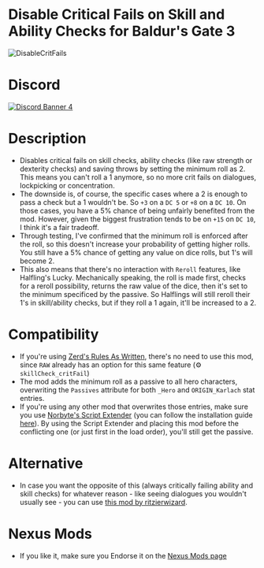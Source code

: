 Disable Critical Fails on Skill and Ability Checks for Baldur's Gate 3
=======

![DisableCritFails](https://github.com/ZerdBG3/DCF/assets/40004649/4c1e7df7-7381-43bf-9711-8caaa0c7df29)

# Discord

[![Discord Banner 4](https://discordapp.com/api/guilds/767878527634243624/widget.png?style=banner2)](https://discord.gg/FFKTbzKktj)

# Description

* Disables critical fails on skill checks, ability checks (like raw strength or dexterity checks) and saving throws by setting the minimum roll as 2. This means you can't roll a 1 anymore, so no more crit fails on dialogues, lockpicking or concentration.
* The downside is, of course, the specific cases where a 2 is enough to pass a check but a 1 wouldn't be. So `+3` on a `DC 5` or `+8` on a `DC 10`. On those cases, you have a 5% chance of being unfairly benefited from the mod. However, given the biggest frustration tends to be on `+15` on `DC 10`, I think it's a fair tradeoff.
* Through testing, I've confirmed that the minimum roll is enforced after the roll, so this doesn't increase your probability of getting higher rolls. You still have a 5% chance of getting any value on dice rolls, but 1's will become 2.
* This also means that there's no interaction with `Reroll` features, like Halfling's Lucky. Mechanically speaking, the roll is made first, checks for a reroll possibility, returns the raw value of the dice, then it's set to the minimum specificed by the passive. So Halflings will still reroll their 1's in skill/ability checks, but if they roll a 1 again, it'll be increased to a 2.

# Compatibility

* If you're using [Zerd's Rules As Written](https://github.com/ZerdBG3/RAW), there's no need to use this mod, since `RAW` already has an option for this same feature (⚙️ `skillCheck_critFail`)
* The mod adds the minimum roll as a passive to all hero characters, overwriting the `Passives` attribute for both `_Hero` and `ORIGIN_Karlach` stat entries.
* If you're using any other mod that overwrites those entries, make sure you use [Norbyte's Script Extender](https://github.com/Norbyte/bg3se/releases) (you can follow the installation guide [here](https://github.com/ZerdBG3/RAW/blob/main/Installing.md#requirements)). By using the Script Extender and placing this mod before the conflicting one (or just first in the load order), you'll still get the passive.

# Alternative

* In case you want the opposite of this (always critically failing ability and skill checks) for whatever reason - like seeing dialogues you wouldn't usually see - you can use [this mod by ritzierwizard](https://www.nexusmods.com/baldursgate3/mods/8302).

# Nexus Mods

* If you like it, make sure you Endorse it on the [Nexus Mods page](https://www.nexusmods.com/baldursgate3/mods/2663)
